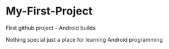 # My-First-Project
First github project - Android builds

  Nothing special just a place for learning Android programming
